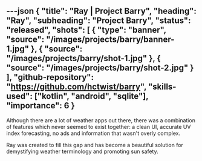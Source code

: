 ---json
{
    "title": "Ray | Project Barry",
    "heading": "Ray",
    "subheading": "Project Barry",
    "status": "released",
    "shots": [
        {
            "type": "banner",
            "source": "/images/projects/barry/banner-1.jpg"
        },
        {
            "source": "/images/projects/barry/shot-1.jpg"
        },
        {
            "source": "/images/projects/barry/shot-2.jpg"
        }
    ],
    "github-repository": "https://github.com/hctwist/barry",
    "skills-used": ["kotlin", "android", "sqlite"],
    "importance": 6
}
---

Although there are a lot of weather apps out there, there was a combination of features which never seemed
to exist together: a clean UI, accurate UV index forecasting, no ads and information that wasn't overly complex.

Ray was created to fill this gap and has become a beautiful solution for demystifying weather terminology and promoting sun safety.
